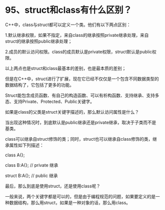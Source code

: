# 95、struct和class有什么区别？

C++中，class与struct都可以定义一个类。他们有以下两点区别：

1.默认继承权限，如果不指定，来自class的继承按照private继承处理，来自struct的继承按照public继承处理；

2.成员的默认访问权限。class的成员默认是private权限，struct默认是public权限。

以上两点也是struct和class最基本的差别，也是最本质的差别；

但是在C++中，struct进行了扩展，现在它已经不仅仅是一个包含不同数据类型的数据结构了，它包括了更多的功能。

Struct能包含成员函数、有自己的构造函数、可以有析构函数、支持继承、支持多态、支持Private、Protected、Public关键字。

如果是class的父类是struct关键字描述的，那么默认访问属性是什么？

当出现这种情况时，到底默认是public继承还是private继承，取决于子类而不是基类。

class可以继承自struct修饰的类；同时，struct也可以继承自class修饰的类，继承属性如下列描述：

class A{};

class B:A{}; // private 继承

struct B:A{}; // public 继承

最后，那么到底是使用struct，还是使用class呢？

一般来说，两个关键字都是可以的，但是由于编程规范的问题，如果要定义的是一种数据结构，那么用struct，如果是一种对象的话，那么用class。

